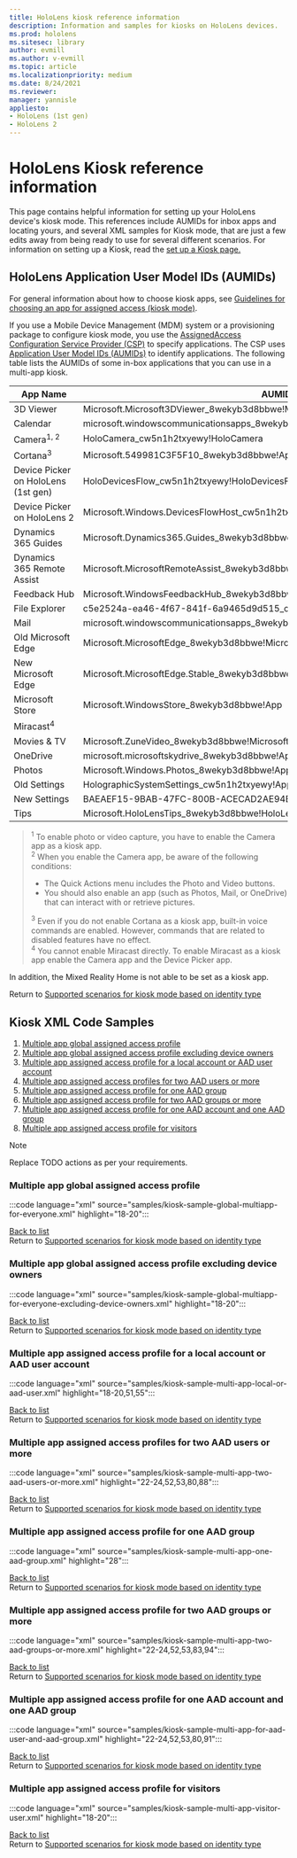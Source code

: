 ```yaml
---
title: HoloLens kiosk reference information
description: Information and samples for kiosks on HoloLens devices. 
ms.prod: hololens
ms.sitesec: library
author: evmill
ms.author: v-evmill
ms.topic: article
ms.localizationpriority: medium
ms.date: 8/24/2021
ms.reviewer: 
manager: yannisle
appliesto:
- HoloLens (1st gen)
- HoloLens 2
---
```


# HoloLens Kiosk reference information

This page contains helpful information for setting up your HoloLens device's kiosk mode. This references include AUMIDs for inbox apps and locating yours, and several XML samples for Kiosk mode, that are just a few edits away from being ready to use for several different scenarios. For information on setting up a Kiosk, read the [set up a Kiosk page.](hololens-kiosk.md)

## HoloLens Application User Model IDs (AUMIDs)  

For general information about how to choose kiosk apps, see [Guidelines for choosing an app for assigned access (kiosk mode)](/windows/configuration/guidelines-for-assigned-access-app).

If you use a Mobile Device Management (MDM) system or a provisioning package to configure kiosk mode, you use the [AssignedAccess Configuration Service Provider (CSP)](/windows/client-management/mdm/assignedaccess-csp) to specify applications. The CSP uses [Application User Model IDs (AUMIDs)](/windows/configuration/find-the-application-user-model-id-of-an-installed-app) to identify applications. The following table lists the AUMIDs of some in-box applications that you can use in a multi-app kiosk.

<a id="aumids"></a>

|App Name |AUMID |
| --- | --- |
|3D Viewer |Microsoft.Microsoft3DViewer\_8wekyb3d8bbwe\!Microsoft.Microsoft3DViewer |
|Calendar |microsoft.windowscommunicationsapps\_8wekyb3d8bbwe\!microsoft.windowslive.calendar |
|Camera<sup>1, 2</sup> |HoloCamera\_cw5n1h2txyewy\!HoloCamera |
|Cortana<sup>3</sup> |Microsoft.549981C3F5F10\_8wekyb3d8bbwe\!App |
|Device Picker on HoloLens (1st gen) |HoloDevicesFlow\_cw5n1h2txyewy\!HoloDevicesFlow |
|Device Picker on HoloLens 2 |Microsoft.Windows.DevicesFlowHost\_cw5n1h2txyewy\!Microsoft.Windows.DevicesFlowHost |
|Dynamics 365 Guides |Microsoft.Dynamics365.Guides\_8wekyb3d8bbwe\!MicrosoftGuides |
|Dynamics 365 Remote Assist |Microsoft.MicrosoftRemoteAssist\_8wekyb3d8bbwe\!Microsoft.RemoteAssist |
|Feedback&nbsp;Hub |Microsoft.WindowsFeedbackHub\_8wekyb3d8bbwe\!App |
|File Explorer |c5e2524a-ea46-4f67-841f-6a9465d9d515_cw5n1h2txyewy!App |
|Mail |microsoft.windowscommunicationsapps_8wekyb3d8bbwe!microsoft.windowslive.mail |
|Old Microsoft Edge |Microsoft.MicrosoftEdge_8wekyb3d8bbwe!MicrosoftEdge |
|New Microsoft Edge |Microsoft.MicrosoftEdge.Stable_8wekyb3d8bbwe!MSEDGE |
|Microsoft Store |Microsoft.WindowsStore_8wekyb3d8bbwe!App |
|Miracast<sup>4</sup> | &nbsp; |
|Movies & TV |Microsoft.ZuneVideo\_8wekyb3d8bbwe\!Microsoft.ZuneVideo |
|OneDrive |microsoft.microsoftskydrive\_8wekyb3d8bbwe\!App |
|Photos |Microsoft.Windows.Photos\_8wekyb3d8bbwe\!App |
|Old Settings |HolographicSystemSettings_cw5n1h2txyewy!App |
|New Settings |BAEAEF15-9BAB-47FC-800B-ACECAD2AE94B_cw5n1h2txyewy!App |
|Tips |Microsoft.HoloLensTips\_8wekyb3d8bbwe\!HoloLensTips |

> <sup>1</sup> To enable photo or video capture, you have to enable the Camera app as a kiosk app.  
> <sup>2</sup> When you enable the Camera app, be aware of the following conditions:
> - The Quick Actions menu includes the Photo and Video buttons.
> - You should also enable an app (such as Photos, Mail, or OneDrive) that can interact with or retrieve pictures.  
>  
> <sup>3</sup> Even if you do not enable Cortana as a kiosk app, built-in voice commands are enabled. However, commands that are related to disabled features have no effect.  
> <sup>4</sup> You cannot enable Miracast directly. To enable Miracast as a kiosk app enable the Camera app and the Device Picker app.

In addition, the Mixed Reality Home is not able to be set as a kiosk app.

Return to [Supported scenarios for kiosk mode based on identity type](hololens-kiosk.md#supported-scenarios-for-kiosk-mode-based-on-identity-type)

## Kiosk XML Code Samples

1. [Multiple app global assigned access profile](#multiple-app-global-assigned-access-profile)
1. [Multiple app global assigned access profile excluding device owners](#multiple-app-global-assigned-access-profile-excluding-device-owners)
1. [Multiple app assigned access profile for a local account or AAD user account](#multiple-app-assigned-access-profile-for-a-local-account-or-aad-user-account)
1. [Multiple app assigned access profiles for two AAD users or more](#multiple-app-assigned-access-profiles-for-two-aad-users-or-more)
1. [Multiple app assigned access profile for one AAD group](#multiple-app-assigned-access-profile-for-one-aad-group)
1. [Multiple app assigned access profile for two AAD groups or more](#multiple-app-assigned-access-profile-for-two-aad-groups-or-more)
1. [Multiple app assigned access profile for one AAD account and one AAD group](#multiple-app-assigned-access-profile-for-one-aad-account-and-one-aad-group)
1. [Multiple app assigned access profile for visitors](#multiple-app-assigned-access-profile-for-visitors)

> [!NOTE]
> Replace TODO actions as per your requirements.

### Multiple app global assigned access profile

:::code language="xml" source="samples/kiosk-sample-global-multiapp-for-everyone.xml" highlight="18-20":::

[Back to list](#kiosk-xml-code-samples) <br>
Return to [Supported scenarios for kiosk mode based on identity type](hololens-kiosk.md#supported-scenarios-for-kiosk-mode-based-on-identity-type)

### Multiple app global assigned access profile excluding device owners

:::code language="xml" source="samples/kiosk-sample-global-multiapp-for-everyone-excluding-device-owners.xml" highlight="18-20":::

[Back to list](#kiosk-xml-code-samples) <br>
Return to [Supported scenarios for kiosk mode based on identity type](hololens-kiosk.md#supported-scenarios-for-kiosk-mode-based-on-identity-type)

### Multiple app assigned access profile for a local account or AAD user account

:::code language="xml" source="samples/kiosk-sample-multi-app-local-or-aad-user.xml" highlight="18-20,51,55":::

[Back to list](#kiosk-xml-code-samples) <br>
Return to [Supported scenarios for kiosk mode based on identity type](hololens-kiosk.md#supported-scenarios-for-kiosk-mode-based-on-identity-type)

### Multiple app assigned access profiles for two AAD users or more

:::code language="xml" source="samples/kiosk-sample-multi-app-two-aad-users-or-more.xml" highlight="22-24,52,53,80,88":::

[Back to list](#kiosk-xml-code-samples) <br>
Return to [Supported scenarios for kiosk mode based on identity type](hololens-kiosk.md#supported-scenarios-for-kiosk-mode-based-on-identity-type)

### Multiple app assigned access profile for one AAD group

:::code language="xml" source="samples/kiosk-sample-multi-app-one-aad-group.xml" highlight="28":::

[Back to list](#kiosk-xml-code-samples) <br>
Return to [Supported scenarios for kiosk mode based on identity type](hololens-kiosk.md#supported-scenarios-for-kiosk-mode-based-on-identity-type)

### Multiple app assigned access profile for two AAD groups or more

:::code language="xml" source="samples/kiosk-sample-multi-app-two-aad-groups-or-more.xml" highlight="22-24,52,53,83,94":::

[Back to list](#kiosk-xml-code-samples) <br>
Return to [Supported scenarios for kiosk mode based on identity type](hololens-kiosk.md#supported-scenarios-for-kiosk-mode-based-on-identity-type)

### Multiple app assigned access profile for one AAD account and one AAD group

:::code language="xml" source="samples/kiosk-sample-multi-app-for-aad-user-and-aad-group.xml" highlight="22-24,52,53,80,91":::

[Back to list](#kiosk-xml-code-samples) <br>
Return to [Supported scenarios for kiosk mode based on identity type](hololens-kiosk.md#supported-scenarios-for-kiosk-mode-based-on-identity-type)

### Multiple app assigned access profile for visitors

:::code language="xml" source="samples/kiosk-sample-multi-app-visitor-user.xml" highlight="18-20":::

[Back to list](#kiosk-xml-code-samples) <br>
Return to [Supported scenarios for kiosk mode based on identity type](hololens-kiosk.md#supported-scenarios-for-kiosk-mode-based-on-identity-type)
